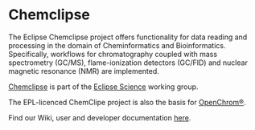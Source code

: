 # Chemclipse

The Eclipse Chemclipse project offers functionality for data reading and processing in the domain of Cheminformatics and Bioinformatics. Specifically, workflows for chromatography coupled with mass spectrometry (GC/MS), flame-ionization detectors (GC/FID) and nuclear magnetic resonance (NMR) are implemented.

[Chemclipse](https://projects.eclipse.org/projects/science.chemclipse) is part of the [Eclipse Science](https://projects.eclipse.org/projects/science) working group. 

The EPL-licenced ChemClipe project is also the basis for [OpenChrom®](https://github.com/Openchrom/openchrom).

Find our Wiki, user and developer documentation [here](https://github.com/eclipse/chemclipse/wiki).
